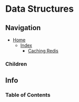 # Data Structures

## Navigation

* [Home](/README.md)
  * [Index](/docs/Index.md)
    * [Caching Redis](/src/CachingRedis/README.md)

### Children

## Info

### Table of Contents
